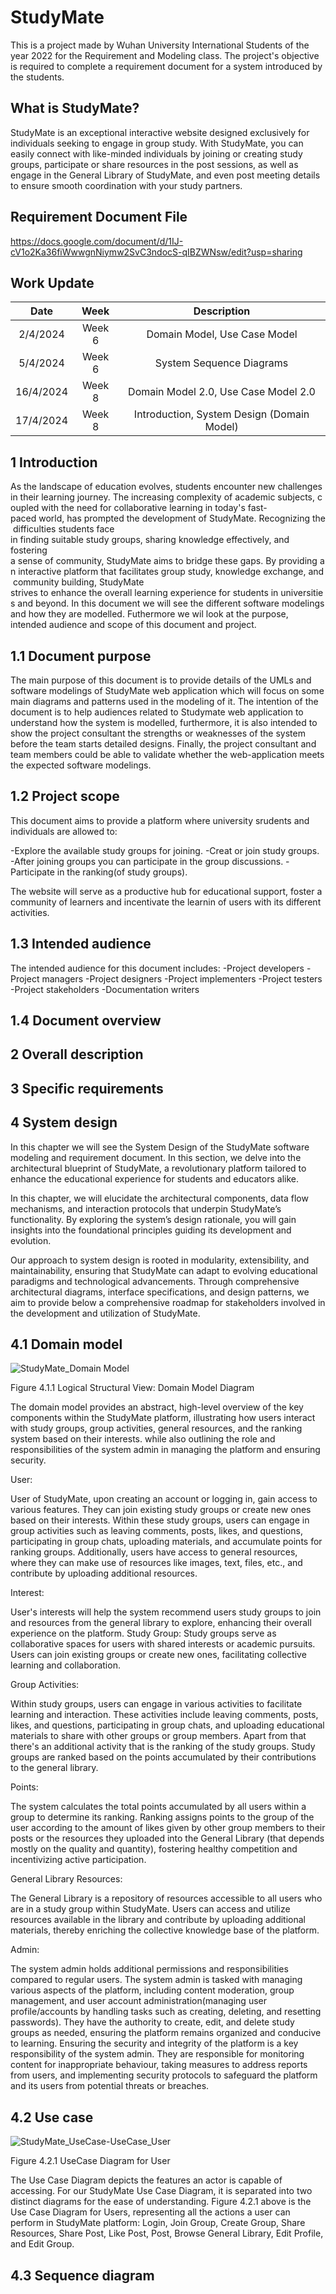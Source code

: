 # StudyMate
This is a project made by Wuhan University International Students of the year 2022 for the Requirement and Modeling class. 
The project's objective is required to complete a requirement document for a system introduced by the students. 

## What is StudyMate?
StudyMate is an exceptional interactive website designed exclusively for individuals seeking to engage in group study. With StudyMate, you can easily connect with like-minded individuals by joining or creating study groups, participate or share resources in the
post sessions, as well as engage in the General Library of StudyMate, and even post meeting details to ensure smooth coordination with your study partners.

## Requirement Document File
https://docs.google.com/document/d/1IJ-cV1o2Ka36fiWwwgnNiymw2SvC3ndocS-qIBZWNsw/edit?usp=sharing

## Work Update
| Date | Week | Description |
| :----: | :---: | :------------------------------------: |
| 2/4/2024 | Week 6 | Domain Model, Use Case Model |
| 5/4/2024 | Week 6 | System Sequence Diagrams |
| 16/4/2024 | Week 8 | Domain Model 2.0, Use Case Model 2.0 |
| 17/4/2024 | Week 8 | Introduction, System Design (Domain Model) |

##  1 Introduction
As the landscape of education evolves, students encounter new challenges in their learning journey. The increasing complexity of academic subjects, coupled with the need for collaborative learning in today's fast-paced world, has prompted the development of StudyMate. Recognizing the difficulties students face in finding suitable study groups, sharing knowledge effectively, and 
fostering a sense of community, StudyMate aims to bridge these gaps. By providing an interactive platform that facilitates group study, knowledge exchange, and community building, StudyMate 
strives to enhance the overall learning experience for students in universities and beyond.
In this document we will see the different software modelings and how they are modelled. Futhermore we wil look at the purpose, intended audience and scope of this document and project.

## 1.1 Document purpose
The main purpose of this document is to provide details of the UMLs and software modelings of StudyMate web application which will focus on some main diagrams and patterns used in the modeling of it. The intention of the document is to help audiences related to Studymate web application to understand how the system is modelled, furthermore, it is also intended to show the project consultant the strengths or weaknesses of the system before the team starts detailed designs. Finally, the project consultant and team members could be able to validate whether the web-application meets the expected software modelings.

## 1.2 Project scope
This document aims to provide a platform where university srudents and individuals are allowed to:

-Explore the available study groups for joining.
-Creat or join study groups.
-After joining groups you can participate in the group discussions.
-Participate in the ranking(of study groups).

The website will serve as a productive hub for educational support, foster a community of learners and incentivate the learnin of users with its different activities.

## 1.3 Intended audience
The intended audience for this document includes:
-Project developers
-Project managers
-Project designers
-Project implementers
-Project testers
-Project stakeholders
-Documentation writers

## 1.4 Document overview






## 2 Overall description




## 3 Specific requirements




## 4 System design
In this chapter we will see the System Design of the StudyMate software modeling and requirement document. In this section, we delve into the architectural blueprint of StudyMate, a revolutionary platform tailored to enhance the educational experience for students and educators alike.

In this chapter, we will elucidate the architectural components, data flow mechanisms, and interaction protocols that underpin StudyMate’s functionality. By exploring the system’s design rationale, you will gain insights into the foundational principles guiding its development and evolution.

Our approach to system design is rooted in modularity, extensibility, and maintainability, ensuring that StudyMate can adapt to evolving educational paradigms and technological advancements. Through comprehensive architectural diagrams, interface specifications, and design patterns, we aim to provide below a comprehensive roadmap for stakeholders involved in the development and utilization of StudyMate.

## 4.1 Domain model
![StudyMate_Domain Model](https://github.com/MetaKt/StudyMate/assets/91473477/f72e3cd6-b504-4b6a-9892-8c3ba020231a)

Figure 4.1.1 Logical Structural View: Domain Model Diagram

The domain model provides an abstract, high-level overview of the key components within the StudyMate platform, illustrating how users interact with study groups, group activities, general resources, and the ranking system based on their interests. while also outlining the role and responsibilities of the system admin in managing the platform and ensuring security.

User:

User of StudyMate, upon creating an account or logging in, gain access to various features. They can join existing study groups or create new ones based on their interests. Within these study groups, users can engage in group activities such as leaving comments, posts, likes, and questions, participating in group chats, uploading materials, and accumulate points for ranking groups. Additionally, users have access to general resources, where they can make use of resources like images, text, files, etc., and contribute by uploading additional resources. 

Interest:

User's interests will help the system recommend users study groups to join and resources from the general library to explore, enhancing their overall experience on the platform.
Study Group:
Study groups serve as collaborative spaces for users with shared interests or academic pursuits. Users can join existing groups or create new ones, facilitating collective learning and collaboration.

Group Activities:

Within study groups, users can engage in various activities to facilitate learning and interaction. These activities include leaving comments, posts, likes, and questions, participating in group chats, and uploading educational materials to share with other groups or group members. Apart from that there's an additional activity that is the ranking of the study groups. Study groups are ranked based on the points accumulated by their contributions to the general library. 

Points:

The system calculates the total points accumulated by all users within a group to determine its ranking. Ranking assigns points to the group of the user according to the amount of likes given by other group members to their posts or the resources they uploaded into the General Library (that depends mostly on the quality and quantity), fostering healthy competition and incentivizing active participation. 

General Library Resources:

The General Library is a repository of resources accessible to all users who are in a study group within StudyMate. Users can access and utilize resources available in the library and contribute by uploading additional materials, thereby enriching the collective knowledge base of the platform.

Admin:

The system admin holds additional permissions and responsibilities compared to regular users. 
The system admin is tasked with managing various aspects of the platform, including content moderation, group management, and user account administration(managing user profile/accounts by handling tasks such as creating, deleting, and resetting passwords). They have the authority to create, edit, and delete study groups as needed, ensuring the platform remains organized and conducive to learning.
Ensuring the security and integrity of the platform is a key responsibility of the system admin. They are responsible for monitoring content for inappropriate behaviour, taking measures to address reports from users, and implementing security protocols to safeguard the platform and its users from potential threats or breaches.

## 4.2 Use case
![StudyMate_UseCase-UseCase_User](https://github.com/MetaKt/StudyMate/assets/131533232/1b66d673-afff-4e94-9680-d9dfed988a1c)

Figure 4.2.1 UseCase Diagram for User

The Use Case Diagram depicts the features an actor is capable of accessing. For our StudyMate Use Case Diagram, it is separated into two distinct diagrams for the ease of understanding. Figure 4.2.1 above is the Use Case Diagram for Users, representing all the actions a user can perform in StudyMate platform: Login, Join Group, Create Group, Share Resources, Share Post, Like Post, Post, Browse General Library, Edit Profile, and Edit Group. 



## 4.3 Sequence diagram

